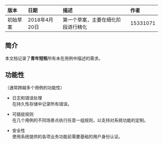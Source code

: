    |版本  | 日期  |  描述  | 作者 |
   |:-----  |:-----  |:-----  |:-----
   |初始草案 | 2018年4月20日 | 第一个草案，主要在细化阶段进行精化  | 15331071 
   
## 简介    
本文档记录了**青年短租**所有未在用例中描述的需求。
   
## 功能性   
（通常跨越多个用例的功能性）    
   
   - 日志和错误处理    
     在持久性存储中记录所有错误。    
     
   - 可插拔规则    
     在几个用例的不同场景点执行任意一组规则，以支持对系统功能的定制。    
     
   - 安全性    
     使用系统提供的各项业务功能前需要基础的用户身份认证。
   
